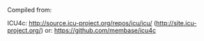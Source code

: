Compiled from:

ICU4c: 
http://source.icu-project.org/repos/icu/icu/ 
(http://site.icu-project.org/) 
or: 
https://github.com/membase/icu4c 
